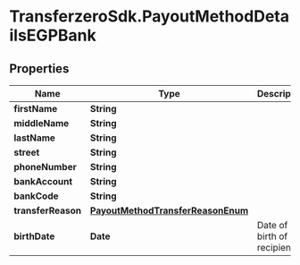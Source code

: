 # TransferzeroSdk.PayoutMethodDetailsEGPBank

## Properties

Name | Type | Description | Notes
------------ | ------------- | ------------- | -------------
**firstName** | **String** |  | 
**middleName** | **String** |  | [optional] 
**lastName** | **String** |  | 
**street** | **String** |  | 
**phoneNumber** | **String** |  | [optional] 
**bankAccount** | **String** |  | 
**bankCode** | **String** |  | 
**transferReason** | [**PayoutMethodTransferReasonEnum**](PayoutMethodTransferReasonEnum.md) |  | 
**birthDate** | **Date** | Date of birth of recipient | [optional] 



